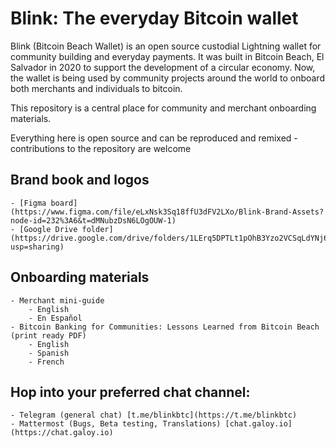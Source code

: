 # Blink: The everyday Bitcoin wallet

Blink (Bitcoin Beach Wallet) is an open source custodial Lightning wallet for community building and everyday payments. It was built in Bitcoin Beach, El Salvador in 2020 to support the development of a circular economy. Now, the wallet is being used by community projects around the world to onboard both merchants and individuals to bitcoin. 

This repository is a central place for community and merchant onboarding materials.

Everything here is open source and can be reproduced and remixed - contributions to the repository are welcome


## Brand book and logos 
    - [Figma board](https://www.figma.com/file/eLxNsk3Sq18ffU3dFV2LXo/Blink-Brand-Assets?node-id=232%3A6&t=dMNubzDsN6LOgOUW-1)
    - [Google Drive folder](https://drive.google.com/drive/folders/1LErq5DPTLt1pOhB3Yzo2VCSqLdYNj6Ri?usp=sharing)

## Onboarding materials 
    - Merchant mini-guide
        - English
        - En Español 
    - Bitcoin Banking for Communities: Lessons Learned from Bitcoin Beach (print ready PDF)
        - English
        - Spanish
        - French
        
## Hop into your preferred chat channel: 
    - Telegram (general chat) [t.me/blinkbtc](https://t.me/blinkbtc)
    - Mattermost (Bugs, Beta testing, Translations) [chat.galoy.io](https://chat.galoy.io) 

